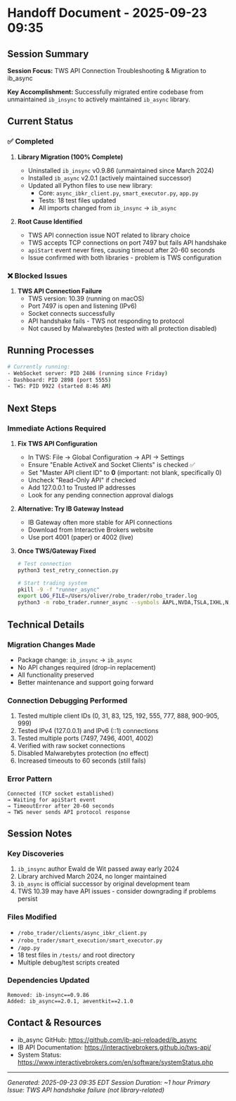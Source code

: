 # Handoff Document - 2025-09-23 09:35

## Session Summary
**Session Focus:** TWS API Connection Troubleshooting & Migration to ib_async

**Key Accomplishment:** Successfully migrated entire codebase from unmaintained `ib_insync` to actively maintained `ib_async` library.

## Current Status

### ✅ Completed
1. **Library Migration (100% Complete)**
   - Uninstalled `ib_insync` v0.9.86 (unmaintained since March 2024)
   - Installed `ib_async` v2.0.1 (actively maintained successor)
   - Updated all Python files to use new library:
     - Core: `async_ibkr_client.py`, `smart_executor.py`, `app.py`
     - Tests: 18 test files updated
     - All imports changed from `ib_insync` → `ib_async`

2. **Root Cause Identified**
   - TWS API connection issue NOT related to library choice
   - TWS accepts TCP connections on port 7497 but fails API handshake
   - `apiStart` event never fires, causing timeout after 20-60 seconds
   - Issue confirmed with both libraries - problem is TWS configuration

### ❌ Blocked Issues
1. **TWS API Connection Failure**
   - TWS version: 10.39 (running on macOS)
   - Port 7497 is open and listening (IPv6)
   - Socket connects successfully
   - API handshake fails - TWS not responding to protocol
   - Not caused by Malwarebytes (tested with all protection disabled)

## Running Processes
```bash
# Currently running:
- WebSocket server: PID 2486 (running since Friday)
- Dashboard: PID 2898 (port 5555)
- TWS: PID 9922 (started 8:46 AM)
```

## Next Steps

### Immediate Actions Required
1. **Fix TWS API Configuration**
   - In TWS: File → Global Configuration → API → Settings
   - Ensure "Enable ActiveX and Socket Clients" is checked ✅
   - Set "Master API client ID" to **0** (important: not blank, specifically 0)
   - Uncheck "Read-Only API" if checked
   - Add 127.0.0.1 to Trusted IP addresses
   - Look for any pending connection approval dialogs

2. **Alternative: Try IB Gateway Instead**
   - IB Gateway often more stable for API connections
   - Download from Interactive Brokers website
   - Use port 4001 (paper) or 4002 (live)

3. **Once TWS/Gateway Fixed**
   ```bash
   # Test connection
   python3 test_retry_connection.py

   # Start trading system
   pkill -9 -f "runner_async"
   export LOG_FILE=/Users/oliver/robo_trader/robo_trader.log
   python3 -m robo_trader.runner_async --symbols AAPL,NVDA,TSLA,IXHL,NUAI,BZAI,ELTP,OPEN,CEG,VRT,PLTR,UPST,TEM,HTFL,SDGR,APLD,SOFI,CORZ,WULF,QQQ,QLD,BBIO,IMRX,CRGY &
   ```

## Technical Details

### Migration Changes Made
- Package change: `ib_insync` → `ib_async`
- No API changes required (drop-in replacement)
- All functionality preserved
- Better maintenance and support going forward

### Connection Debugging Performed
1. Tested multiple client IDs (0, 31, 83, 125, 192, 555, 777, 888, 900-905, 999)
2. Tested IPv4 (127.0.0.1) and IPv6 (::1) connections
3. Tested multiple ports (7497, 7496, 4001, 4002)
4. Verified with raw socket connections
5. Disabled Malwarebytes protection (no effect)
6. Increased timeouts to 60 seconds (still fails)

### Error Pattern
```
Connected (TCP socket established)
→ Waiting for apiStart event
→ TimeoutError after 20-60 seconds
→ TWS never sends API protocol response
```

## Session Notes

### Key Discoveries
1. `ib_insync` author Ewald de Wit passed away early 2024
2. Library archived March 2024, no longer maintained
3. `ib_async` is official successor by original development team
4. TWS 10.39 may have API issues - consider downgrading if problems persist

### Files Modified
- `/robo_trader/clients/async_ibkr_client.py`
- `/robo_trader/smart_execution/smart_executor.py`
- `/app.py`
- 18 test files in `/tests/` and root directory
- Multiple debug/test scripts created

### Dependencies Updated
```
Removed: ib-insync==0.9.86
Added: ib_async==2.0.1, aeventkit==2.1.0
```

## Contact & Resources
- ib_async GitHub: https://github.com/ib-api-reloaded/ib_async
- IB API Documentation: https://interactivebrokers.github.io/tws-api/
- System Status: https://www.interactivebrokers.com/en/software/systemStatus.php

---
*Generated: 2025-09-23 09:35 EDT*
*Session Duration: ~1 hour*
*Primary Issue: TWS API handshake failure (not library-related)*